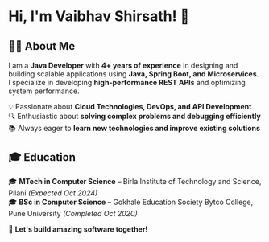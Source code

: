 # Hi, I'm Vaibhav Shirsath! 🚀  

## 👨‍💻 About Me  
I am a **Java Developer** with **4+ years of experience** in designing and building scalable applications using **Java, Spring Boot, and Microservices**. I specialize in developing **high-performance REST APIs** and optimizing system performance.  

💡 Passionate about **Cloud Technologies, DevOps, and API Development**  
🔍 Enthusiastic about **solving complex problems and debugging efficiently**  
📚 Always eager to **learn new technologies and improve existing solutions**  

## 🎓 Education  
🎓 **MTech in Computer Science** – Birla Institute of Technology and Science, Pilani *(Expected Oct 2024)*  
🎓 **BSc in Computer Science** – Gokhale Education Society Bytco College, Pune University *(Completed Oct 2020)*  


🚀 **Let's build amazing software together!**  
